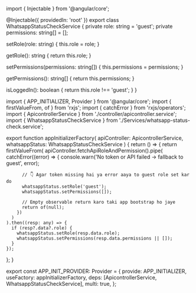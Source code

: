 import { Injectable } from '@angular/core';

@Injectable({ providedIn: 'root' })
export class WhatsappStatusCheckService {
  private role: string = 'guest';
  private permissions: string[] = [];

  setRole(role: string) {
    this.role = role;
  }

  getRole(): string {
    return this.role;
  }

  setPermissions(permissions: string[]) {
    this.permissions = permissions;
  }

  getPermissions(): string[] {
    return this.permissions;
  }

  isLoggedIn(): boolean {
    return this.role !== 'guest';
  }
}


import { APP_INITIALIZER, Provider } from '@angular/core';
import { firstValueFrom, of } from 'rxjs';
import { catchError } from 'rxjs/operators';
import { ApicontrollerService } from './controller/apicontroller.service';
import { WhatsappStatusCheckService } from './Services/whatsapp-status-check.service';

export function appInitializerFactory(
  apiController: ApicontrollerService,
  whatsappStatus: WhatsappStatusCheckService
) {
  return () => {
    return firstValueFrom(
      apiController.fetchApiRoleAndPermission().pipe(
        catchError((error) => {
          console.warn('No token or API failed → fallback to guest', error);

          // 👇 Agar token missing hai ya error aaya to guest role set kar do
          whatsappStatus.setRole('guest');
          whatsappStatus.setPermissions([]);

          // Empty observable return karo taki app bootstrap ho jaye
          return of(null);
        })
      )
    ).then((resp: any) => {
      if (resp?.data?.role) {
        whatsappStatus.setRole(resp.data.role);
        whatsappStatus.setPermissions(resp.data.permissions || []);
      }
    });
  };
}

export const APP_INIT_PROVIDER: Provider = {
  provide: APP_INITIALIZER,
  useFactory: appInitializerFactory,
  deps: [ApicontrollerService, WhatsappStatusCheckService],
  multi: true,
};
